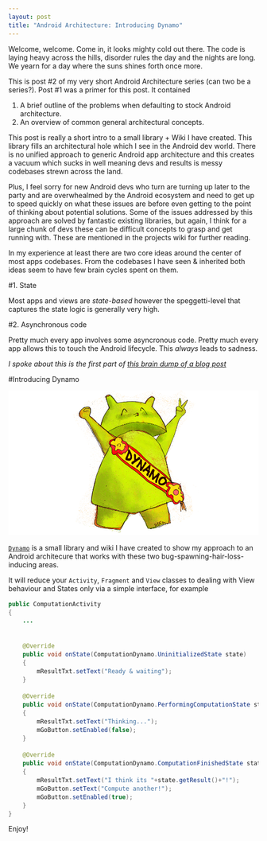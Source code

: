 ```yaml
---
layout: post
title: "Android Architecture: Introducing Dynamo"
---
```


Welcome, welcome. Come in, it looks mighty cold out there. The code is laying heavy across the hills, disorder rules the day and the nights are long. We yearn for a day where the suns shines forth once more.

This is post #2 of my very short Android Architecture series (can two be a series?). Post #1 was a primer for this post. It contained

 1. A brief outline of the problems when defaulting to stock Android architecture.
 2. An overview of common general architectural concepts. 

This post is really a short intro to a small library + Wiki I have created. This library fills an architectural hole which I see in the Android dev world. There is no unified approach to generic Android app architecture and this creates a vacuum which sucks in well meaning devs and results is messy codebases strewn across the land. 

Plus, I feel sorry for new Android devs who turn are turning up later to the party and are overwhealmed by the Android ecosystem and need to get up to speed quickly on what these issues are before even getting to the point of thinking about potential solutions. Some of the issues addressed by this approach are solved by fantastic existing libraries, but again, I think for a large chunk of devs these can be difficult concepts to grasp and get running with. These are mentioned in the projects wiki for further reading.

In my experience at least there are two core ideas around the center of most apps codebases. From the codebases I have seen & inherited both ideas seem to have few brain cycles spent on them.

#1. State

Most apps and views are *state-based* however the speggetti-level that captures the state logic is generally very high.

#2. Asynchronous code

Pretty much every app involves some asyncronous code. Pretty much every app allows this to touch the Android lifecycle. This _always_ leads to sadness.

_I spoke about this is the first part of [this brain dump of a blog post](http://doridori.github.io/Android%20App%20Architecture-%20Lifecycle%20Events%20and%20Asynchronicity/)_

#Introducing Dynamo

<img src="https://github.com/doridori/doridori.github.io/blob/master/images/blog/DynamoDroid.png?raw=true" alt="dynamo droid"/>

[`Dynamo`](https://github.com/doridori/Dynamo) is a small library and wiki I have created to show my approach to an Android architecure that works with these two bug-spawning-hair-loss-inducing areas. 

It will reduce your `Activity`, `Fragment` and `View` classes to dealing with View behaviour and States only via a simple interface, for example

```java 
public ComputationActivity
{
	...


	@Override
	public void onState(ComputationDynamo.UninitializedState state)
	{
	    mResultTxt.setText("Ready & waiting");
	}

	@Override
	public void onState(ComputationDynamo.PerformingComputationState state)
	{
	    mResultTxt.setText("Thinking...");
	    mGoButton.setEnabled(false);
	}

	@Override
	public void onState(ComputationDynamo.ComputationFinishedState state)
	{
	    mResultTxt.setText("I think its "+state.getResult()+"!");
	    mGoButton.setText("Compute another!");
	    mGoButton.setEnabled(true);
	}
}
```

Enjoy!



